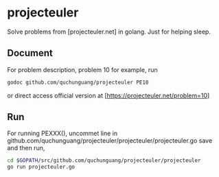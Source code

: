 projecteuler
============

Solve problems from [projecteuler.net] in golang.
Just for helping sleep.

Document
--------

For problem description, problem 10 for example, run

```sh
godoc github.com/quchunguang/projecteuler PE10
```

or direct access official version at [https://projecteuler.net/problem=10]

Run
---

For running PEXXX(), uncommet line in
github.com/quchunguang/projecteuler/projecteuler/projecteuler.go
save and then run,

```sh
cd $GOPATH/src/github.com/quchunguang/projecteuler/projecteuler
go run projecteuler.go
```
